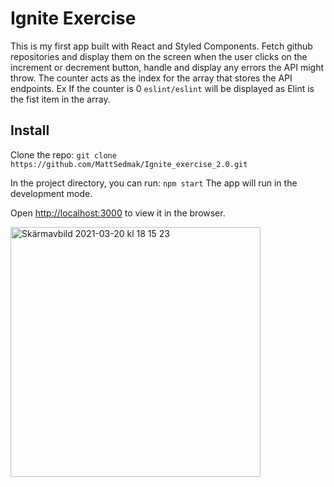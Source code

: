 # Ignite Exercise

This is my first app built with React and Styled Components. Fetch github repositories and display them on the screen when the user clicks on the increment or decrement button, handle and display any errors the API might throw. The counter acts as the index for the array that stores the API endpoints. Ex If the counter is 0 `eslint/eslint` will be displayed as Elint is the fist item in the array.

## Install

Clone the repo: `git clone https://github.com/MattSedmak/Ignite_exercise_2.0.git`

In the project directory, you can run: `npm start`
The app will run in the development mode.

Open [http://localhost:3000](http://localhost:3000) to view it in the browser.

<img width="400" alt="Skärmavbild 2021-03-20 kl  18 15 23" src="https://user-images.githubusercontent.com/62596608/111879863-855e6880-89a8-11eb-8605-20c2cf1de65d.png">
